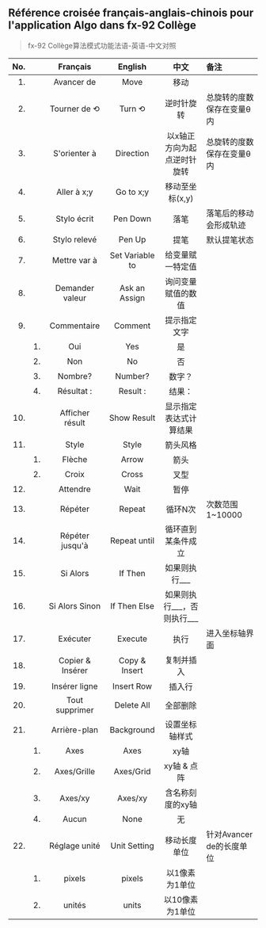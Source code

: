 ## Référence croisée français-anglais-chinois pour l'application Algo dans fx-92 Collège
>fx-92 Collège算法模式功能法语-英语-中文对照

| No. || Français | English | 中文 | 备注 |
| ---: | :--- | :---: | :---: | :---: | :--- |
| 1. || Avancer de | Move | 移动 |
| 2. || Tourner de ⟲ | Turn ⟲ | 逆时针旋转 | 总旋转的度数保存在变量θ内 |
| 3. || S'orienter à | Direction | 以x轴正方向为起点逆时针旋转 | 总旋转的度数保存在变量θ内 |
| 4. || Aller à x;y | Go to x;y | 移动至坐标(x,y) |
| 5. || Stylo écrit | Pen Down | 落笔 | 落笔后的移动会形成轨迹 |
| 6. || Stylo relevé | Pen Up | 提笔 | 默认提笔状态 |
| 7. || Mettre var à | Set Variable to | 给变量赋一特定值 |
| 8. || Demander valeur | Ask an Assign | 询问变量赋值的数值 |
| 9. || Commentaire | Comment | 提示指定文字 |
|| 1. | Oui | Yes | 是 |
|| 2. | Non | No | 否 |
|| 3. | Nombre? | Number? | 数字？ |
|| 4. | Résultat : | Result : | 结果： |
| 10. || Afficher résult | Show Result | 显示指定表达式计算结果 |
| 11. || Style | Style | 箭头风格 |
|| 1. | Flèche | Arrow | 箭头 |
|| 2. | Croix | Cross | 叉型 |
| 12. || Attendre | Wait | 暂停 |
| 13. || Répéter | Repeat | 循环N次 | 次数范围1~10000 |
| 14. || Répéter jusqu'à | Repeat until | 循环直到某条件成立 |
| 15. || Si Alors | If Then | 如果则执行___ |
| 16. || Si Alors Sinon | If Then Else | 如果则执行___，否则执行___ |
| 17. || Exécuter | Execute | 执行 | 进入坐标轴界面 |
| 18. || Copier & Insérer | Copy & Insert | 复制并插入 |
| 19. || Insérer ligne | Insert Row | 插入行 |
| 20. || Tout supprimer | Delete All | 全部删除 |
| 21. || Arrière-plan | Background | 设置坐标轴样式 |
|| 1. | Axes | Axes | xy轴 |
|| 2. | Axes/Grille | Axes/Grid | xy轴 & 点阵 |
|| 3. | Axes/xy | Axes/xy | 含名称刻度的xy轴 |
|| 4. | Aucun | None | 无 |
| 22. || Réglage unité | Unit Setting | 移动长度单位 | 针对Avancer de的长度单位 |
|| 1. | pixels | pixels | 以1像素为1单位 |
|| 2. | unités | units | 以10像素为1单位 |